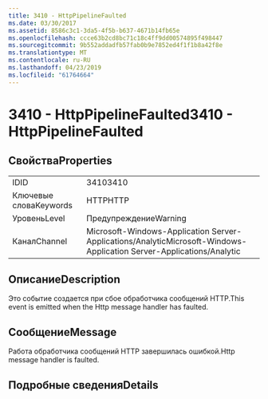 ```yaml
---
title: 3410 - HttpPipelineFaulted
ms.date: 03/30/2017
ms.assetid: 8586c3c1-3da5-4f5b-b637-4671b14fb65e
ms.openlocfilehash: ccce63b2cd8bc71c18c4ff9dd00574895f498447
ms.sourcegitcommit: 9b552addadfb57fab0b9e7852ed4f1f1b8a42f8e
ms.translationtype: MT
ms.contentlocale: ru-RU
ms.lasthandoff: 04/23/2019
ms.locfileid: "61764664"
---
```

# <a name="3410---httppipelinefaulted"></a><span data-ttu-id="b6b79-102">3410 - HttpPipelineFaulted</span><span class="sxs-lookup"><span data-stu-id="b6b79-102">3410 - HttpPipelineFaulted</span></span>
## <a name="properties"></a><span data-ttu-id="b6b79-103">Свойства</span><span class="sxs-lookup"><span data-stu-id="b6b79-103">Properties</span></span>  
  
|||  
|-|-|  
|<span data-ttu-id="b6b79-104">ID</span><span class="sxs-lookup"><span data-stu-id="b6b79-104">ID</span></span>|<span data-ttu-id="b6b79-105">3410</span><span class="sxs-lookup"><span data-stu-id="b6b79-105">3410</span></span>|  
|<span data-ttu-id="b6b79-106">Ключевые слова</span><span class="sxs-lookup"><span data-stu-id="b6b79-106">Keywords</span></span>|<span data-ttu-id="b6b79-107">HTTP</span><span class="sxs-lookup"><span data-stu-id="b6b79-107">HTTP</span></span>|  
|<span data-ttu-id="b6b79-108">Уровень</span><span class="sxs-lookup"><span data-stu-id="b6b79-108">Level</span></span>|<span data-ttu-id="b6b79-109">Предупреждение</span><span class="sxs-lookup"><span data-stu-id="b6b79-109">Warning</span></span>|  
|<span data-ttu-id="b6b79-110">Канал</span><span class="sxs-lookup"><span data-stu-id="b6b79-110">Channel</span></span>|<span data-ttu-id="b6b79-111">Microsoft-Windows-Application Server-Applications/Analytic</span><span class="sxs-lookup"><span data-stu-id="b6b79-111">Microsoft-Windows-Application Server-Applications/Analytic</span></span>|  
  
## <a name="description"></a><span data-ttu-id="b6b79-112">Описание</span><span class="sxs-lookup"><span data-stu-id="b6b79-112">Description</span></span>  
 <span data-ttu-id="b6b79-113">Это событие создается при сбое обработчика сообщений HTTP.</span><span class="sxs-lookup"><span data-stu-id="b6b79-113">This event is emitted when the Http message handler has faulted.</span></span>  
  
## <a name="message"></a><span data-ttu-id="b6b79-114">Сообщение</span><span class="sxs-lookup"><span data-stu-id="b6b79-114">Message</span></span>  
 <span data-ttu-id="b6b79-115">Работа обработчика сообщений HTTP завершилась ошибкой.</span><span class="sxs-lookup"><span data-stu-id="b6b79-115">Http message handler is faulted.</span></span>  
  
## <a name="details"></a><span data-ttu-id="b6b79-116">Подробные сведения</span><span class="sxs-lookup"><span data-stu-id="b6b79-116">Details</span></span>
